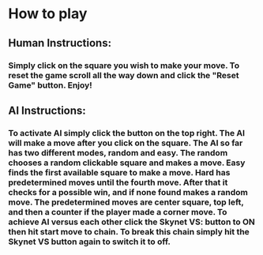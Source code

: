 
# How to play
## Human Instructions:
### Simply click on the square you wish to make your move. To reset the game scroll all the way down and click the "Reset Game" button. Enjoy!
## AI Instructions:
### To activate AI simply click the button on the top right. The AI will make a move after you click on the square. The AI so far has two different modes, random and easy. The random chooses a random clickable square and makes a move. Easy finds the first available square to make a move. Hard has predetermined moves until the fourth move. After that it checks for a possible win, and if none found makes a random move. The predetermined moves are center square, top left, and then a counter if the player made a corner move. To achieve AI versus each other click the Skynet VS: button to ON then hit start move to chain. To break this chain simply hit the Skynet VS button again to switch it to off.
